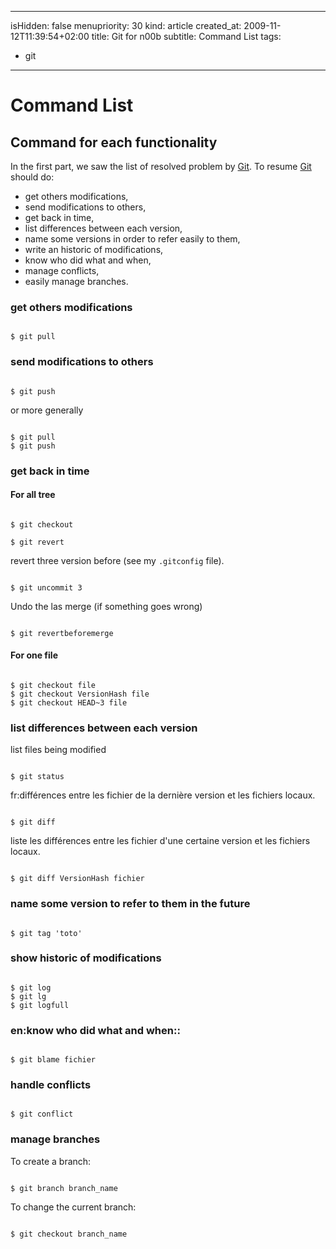 -----
isHidden:       false
menupriority:   30
kind:           article
created_at:           2009-11-12T11:39:54+02:00
title: Git for n00b
subtitle: Command List
tags:
  - git

-----

# Command List

## Command for each functionality

In the first part, we saw the list of resolved problem by [Git][git]. To resume [Git][git] should do:

- get others modifications,
- send modifications to others,
- get back in time,
- list differences between each version,
- name some versions in order to refer easily to them,
- write an historic of modifications,
- know who did what and when,
- manage conflicts,
- easily manage branches.

### get others modifications

<div><code class="zsh">
$ git pull
</code></div>

### send modifications to others

<div><code class="zsh">
$ git push
</code></div>

or more generally

<div><code class="zsh">
$ git pull
$ git push
</code></div>

### get back in time

#### For all tree

<div><code class="zsh">
$ git checkout
</code></div>

<div><code class="zsh">
$ git revert
</code></div>

revert three version before (see my `.gitconfig` file).

<div><code class="zsh">
$ git uncommit 3
</code></div>

Undo the las merge (if something goes wrong)

<div><code class="zsh">
$ git revertbeforemerge
</code></div>

#### For one file

<div><code class="zsh">
$ git checkout file
$ git checkout VersionHash file
$ git checkout HEAD~3 file
</code></div>

### list differences between each version

list files being modified

<div><code class="zsh">
$ git status
</code></div>

fr:différences entre les fichier de la dernière version et les fichiers locaux.

<div><code class="zsh">
$ git diff
</code></div>

liste les différences entre les fichier d'une certaine version et les fichiers locaux.

<div><code class="zsh">
$ git diff VersionHash fichier
</code></div>

### name some version to refer to them in the future

<div><code class="zsh">
$ git tag 'toto'
</code></div>

### show historic of modifications

<div><code class="zsh">
$ git log
$ git lg
$ git logfull
</code></div>

### en:know who did what and when::

<div><code class="zsh">
$ git blame fichier
</code></div>

### handle conflicts

<div><code class="zsh">
$ git conflict
</code></div>

### manage branches

To create a branch: 

<div><code class="zsh">
$ git branch branch_name
</code></div>

To change the current branch: 

<div><code class="zsh">
$ git checkout branch_name
</code></div>

[git]: http://git-scm.org "Git"
